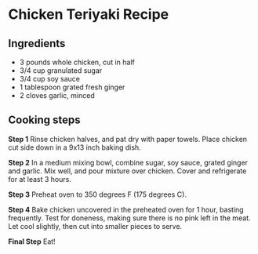 # Chicken Teriyaki Recipe
## Ingredients
- 3 pounds whole chicken, cut in half
- 3/4 cup granulated sugar
- 3/4 cup soy sauce
- 1 tablespoon grated fresh ginger
- 2 cloves garlic, minced

## Cooking steps

**Step 1**
Rinse chicken halves, and pat dry with paper towels. Place chicken cut side down in a 9x13 inch baking dish. 

**Step 2**
In a medium mixing bowl, combine sugar, soy sauce, grated ginger and garlic. Mix well, and pour mixture over chicken. Cover and refrigerate for at least 3 hours. 

**Step 3**
Preheat oven to 350 degrees F (175 degrees C). 

**Step 4**
Bake chicken uncovered in the preheated oven for 1 hour, basting frequently. Test for doneness, making sure there is no pink left in the meat. Let cool slightly, then cut into smaller pieces to serve.

**Final Step**
Eat!
